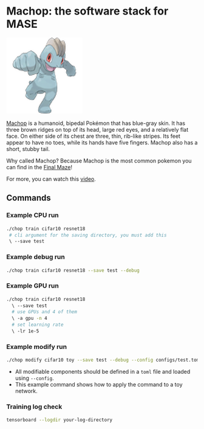# Machop: the software stack for MASE

![alt text](machop.png)

[Machop](https://bulbapedia.bulbagarden.net/wiki/Machop_(Pok%C3%A9mon)) is a humanoid, bipedal Pokémon that has blue-gray skin. It has three brown ridges on top of its head, large red eyes, and a relatively flat face. On either side of its chest are three, thin, rib-like stripes. Its feet appear to have no toes, while its hands have five fingers. Machop also has a short, stubby tail.

Why called Machop? Because Machop is the most common pokemon you can find in the [Final Maze](https://bulbapedia.bulbagarden.net/wiki/Final_Maze)!

For more, you can watch this [video](https://www.youtube.com/watch?v=JEUsN_KlDy8&ab_channel=Mah-Dry-Bread-Gameplay%26Streams%21).

## Commands

### Example CPU run

```bash
./chop train cifar10 resnet18
 # cli argument for the saving directory, you must add this
 \ --save test
```

### Example debug run

```bash
./chop train cifar10 resnet18 --save test --debug
```

### Example GPU run

```bash
./chop train cifar10 resnet18 
  \ --save test 
  # use GPUs and 4 of them
  \ -a gpu -n 4
  # set learning rate
  \ -lr 1e-5
```

### Example modify run

```bash
./chop modify cifar10 toy --save test --debug --config configs/test.toml
```

- All modifiable components should be defined in a `toml` file and loaded using `--config`.
- This example command shows how to apply the command to a toy network.


### Training log check

```bash
tensorboard --logdir your-log-directory
```
